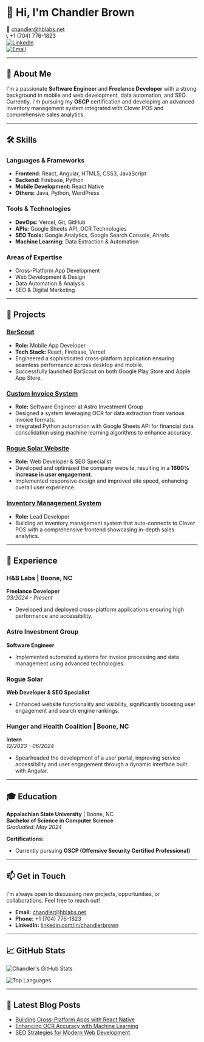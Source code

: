 # 👋 Hi, I'm Chandler Brown
  
📧 [chandler@hblabs.net](mailto:chandler@hblabs.net)  
📞 +1 (704) 776-1823  
[![LinkedIn](https://img.shields.io/badge/LinkedIn-0077B5?style=flat-square&logo=linkedin)](https://www.linkedin.com/in/chandlerbrownnc)  
[![Email](https://img.shields.io/badge/Email-D14836?style=flat-square&logo=gmail&logoColor=white)](mailto:chandler@hblabs.net)

---

## 🚀 About Me

I'm a passionate **Software Engineer** and **Freelance Developer** with a strong background in mobile and web development, data automation, and SEO. Currently, I'm pursuing my **OSCP** certification and developing an advanced inventory management system integrated with Clover POS and comprehensive sales analytics.

---

## 🛠️ Skills

### **Languages & Frameworks**
- **Frontend:** React, Angular, HTML5, CSS3, JavaScript
- **Backend:** Firebase, Python
- **Mobile Development:** React Native
- **Others:** Java, Python, WordPress

### **Tools & Technologies**
- **DevOps:** Vercel, Git, GitHub
- **APIs:** Google Sheets API, OCR Technologies
- **SEO Tools:** Google Analytics, Google Search Console, Ahrefs
- **Machine Learning:** Data Extraction & Automation

### **Areas of Expertise**
- Cross-Platform App Development
- Web Development & Design
- Data Automation & Analysis
- SEO & Digital Marketing

---

## 📂 Projects

### [**BarScout**](https://github.com/yourusername/BarScout)
- **Role:** Mobile App Developer
- **Tech Stack:** React, Firebase, Vercel
- Engineered a sophisticated cross-platform application ensuring seamless performance across desktop and mobile.
- Successfully launched BarScout on both Google Play Store and Apple App Store.

### [**Custom Invoice System**](https://github.com/yourusername/Custom-Invoice-System)
- **Role:** Software Engineer at Astro Investment Group
- Designed a system leveraging OCR for data extraction from various invoice formats.
- Integrated Python automation with Google Sheets API for financial data consolidation using machine learning algorithms to enhance accuracy.

### [**Rogue Solar Website**](https://github.com/yourusername/RogueSolar-Website)
- **Role:** Web Developer & SEO Specialist
- Developed and optimized the company website, resulting in a **1600% increase in user engagement**.
- Implemented responsive design and improved site speed, enhancing overall user experience.

### [**Inventory Management System**](https://github.com/yourusername/Inventory-Management-System)
- **Role:** Lead Developer
- Building an inventory management system that auto-connects to Clover POS with a comprehensive frontend showcasing in-depth sales analytics.

---

## 💼 Experience

### **H&B Labs** | Boone, NC
**Freelance Developer**  
*03/2024 - Present*
- Developed and deployed cross-platform applications ensuring high performance and accessibility.

### **Astro Investment Group**
**Software Engineer**
- Implemented automated systems for invoice processing and data management using advanced technologies.

### **Rogue Solar**
**Web Developer & SEO Specialist**
- Enhanced website functionality and visibility, significantly boosting user engagement and search engine rankings.

### **Hunger and Health Coalition** | Boone, NC
**Intern**  
*12/2023 - 06/2024*
- Spearheaded the development of a user portal, improving service accessibility and user engagement through a dynamic interface built with Angular.

---

## 🎓 Education

**Appalachian State University** | Boone, NC  
**Bachelor of Science in Computer Science**  
*Graduated: May 2024*

**Certifications:**
- Currently pursuing **OSCP (Offensive Security Certified Professional)**

---

## 📫 Get in Touch

I'm always open to discussing new projects, opportunities, or collaborations. Feel free to reach out!

- **Email:** [chandler@hblabs.net](mailto:chandler@hblabs.net)
- **Phone:** +1 (704) 776-1823
- **LinkedIn:** [linkedin.com/in/chandlerbrown](https://www.linkedin.com/in/chandlerbrown)

---

## 📈 GitHub Stats

![Chandler's GitHub Stats](https://github-readme-stats.vercel.app/api?username=yourusername&show_icons=true&theme=radical)

![Top Languages](https://github-readme-stats.vercel.app/api/top-langs/?username=yourusername&layout=compact&theme=radical)

---

## 📝 Latest Blog Posts

<!-- BLOG-POST-LIST:START -->
- [Building Cross-Platform Apps with React Native](https://yourblog.com/post1)
- [Enhancing OCR Accuracy with Machine Learning](https://yourblog.com/post2)
- [SEO Strategies for Modern Web Development](https://yourblog.com/post3)
<!-- BLOG-POST-LIST:END -->
